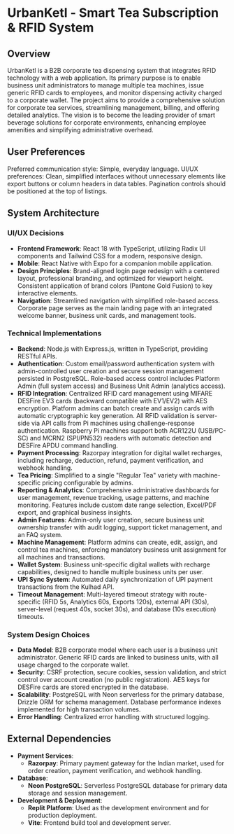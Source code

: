 # UrbanKetl - Smart Tea Subscription & RFID System

## Overview
UrbanKetl is a B2B corporate tea dispensing system that integrates RFID technology with a web application. Its primary purpose is to enable business unit administrators to manage multiple tea machines, issue generic RFID cards to employees, and monitor dispensing activity charged to a corporate wallet. The project aims to provide a comprehensive solution for corporate tea services, streamlining management, billing, and offering detailed analytics. The vision is to become the leading provider of smart beverage solutions for corporate environments, enhancing employee amenities and simplifying administrative overhead.

## User Preferences
Preferred communication style: Simple, everyday language.
UI/UX preferences: Clean, simplified interfaces without unnecessary elements like export buttons or column headers in data tables. Pagination controls should be positioned at the top of listings.

## System Architecture

### UI/UX Decisions
- **Frontend Framework**: React 18 with TypeScript, utilizing Radix UI components and Tailwind CSS for a modern, responsive design.
- **Mobile**: React Native with Expo for a companion mobile application.
- **Design Principles**: Brand-aligned login page redesign with a centered layout, professional branding, and optimized for viewport height. Consistent application of brand colors (Pantone Gold Fusion) to key interactive elements.
- **Navigation**: Streamlined navigation with simplified role-based access. Corporate page serves as the main landing page with an integrated welcome banner, business unit cards, and management tools.

### Technical Implementations
- **Backend**: Node.js with Express.js, written in TypeScript, providing RESTful APIs.
- **Authentication**: Custom email/password authentication system with admin-controlled user creation and secure session management persisted in PostgreSQL. Role-based access control includes Platform Admin (full system access) and Business Unit Admin (analytics access).
- **RFID Integration**: Centralized RFID card management using MIFARE DESFire EV3 cards (backward compatible with EV1/EV2) with AES encryption. Platform admins can batch create and assign cards with automatic cryptographic key generation. All RFID validation is server-side via API calls from Pi machines using challenge-response authentication. Raspberry Pi machines support both ACR122U (USB/PC-SC) and MCRN2 (SPI/PN532) readers with automatic detection and DESFire APDU command handling.
- **Payment Processing**: Razorpay integration for digital wallet recharges, including recharge, deduction, refund, payment verification, and webhook handling.
- **Tea Pricing**: Simplified to a single "Regular Tea" variety with machine-specific pricing configurable by admins.
- **Reporting & Analytics**: Comprehensive administrative dashboards for user management, revenue tracking, usage patterns, and machine monitoring. Features include custom date range selection, Excel/PDF export, and graphical business insights.
- **Admin Features**: Admin-only user creation, secure business unit ownership transfer with audit logging, support ticket management, and an FAQ system.
- **Machine Management**: Platform admins can create, edit, assign, and control tea machines, enforcing mandatory business unit assignment for all machines and transactions.
- **Wallet System**: Business unit-specific digital wallets with recharge capabilities, designed to handle multiple business units per user.
- **UPI Sync System**: Automated daily synchronization of UPI payment transactions from the Kulhad API.
- **Timeout Management**: Multi-layered timeout strategy with route-specific (RFID 5s, Analytics 60s, Exports 120s), external API (30s), server-level (request 40s, socket 30s), and database (10s execution) timeouts.

### System Design Choices
- **Data Model**: B2B corporate model where each user is a business unit administrator. Generic RFID cards are linked to business units, with all usage charged to the corporate wallet.
- **Security**: CSRF protection, secure cookies, session validation, and strict control over account creation (no public registration). AES keys for DESFire cards are stored encrypted in the database.
- **Scalability**: PostgreSQL with Neon serverless for the primary database, Drizzle ORM for schema management. Database performance indexes implemented for high transaction volumes.
- **Error Handling**: Centralized error handling with structured logging.

## External Dependencies

- **Payment Services**:
    - **Razorpay**: Primary payment gateway for the Indian market, used for order creation, payment verification, and webhook handling.
- **Database**:
    - **Neon PostgreSQL**: Serverless PostgreSQL database for primary data storage and session management.
- **Development & Deployment**:
    - **Replit Platform**: Used as the development environment and for production deployment.
    - **Vite**: Frontend build tool and development server.